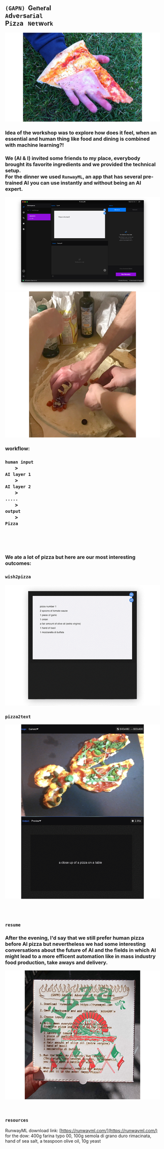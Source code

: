 ## `(GAPN)`&nbsp;&nbsp;G`e`n`e`r`a`l &nbsp;&nbsp;<br>`A`d`v`e`r`s`a`r`i`a`l`&nbsp;&nbsp; <br> P`i`z`z`a &nbsp;&nbsp;`N`e`t`w`o`r`k`

![a](img/1_pizza-is-god.jpg)

### Idea of the workshop was to explore how does it feel, when an essential and human thing like food and dining is combined with machine learning?!
### We (AI & I) invited some friends to my place, everybody brought its favorite ingredients and we provided the technical setup. <br>For the dinner we used `RunwayML`, an app that has several pre-trained AI you can use instantly and without being an AI expert.   

![a](img/2_runway-2.png)   
![a](img/3_pizza_making.jpg)

### workflow:
### `human input` <br>&nbsp;&nbsp;&nbsp;&nbsp;&nbsp;&nbsp;&nbsp;&nbsp;><br> `AI layer 1`<br>&nbsp;&nbsp;&nbsp;&nbsp;&nbsp;&nbsp;&nbsp;&nbsp;><br> `AI layer 2`<br>&nbsp;&nbsp;&nbsp;&nbsp;&nbsp;&nbsp;&nbsp;&nbsp;><br> `.....` <br>&nbsp;&nbsp;&nbsp;&nbsp;&nbsp;&nbsp;&nbsp;&nbsp;><br> `output`<br>&nbsp;&nbsp;&nbsp;&nbsp;&nbsp;&nbsp;&nbsp;&nbsp;><br> `Pizza`  
   
<br><br><br>
### We ate a lot of pizza but here are our most interesting outcomes:
### `wish2pizza`
![a](img/txt2pizza.gif)
### `pizza2text`
![a](img/pizza2txt-2.gif)

<br><br>
### `resume`   
### After the evening, I'd say that we still prefer human pizza before AI pizza but nevertheless we had some interesting conversations about the future of AI and the fields in which AI might lead to a more efficent automation like in mass industry food production, take aways and delivery.

![a](img/4_karton.jpg)

<br>

### `resources`   
RunwayML download link: [https://runwayml.com/](https://runwayml.com/)      
for the dow: 400g farina typo 00, 100g semola di grano duro rimacinata, hand of sea salt, a teaspoon olive oil, 10g yeast


